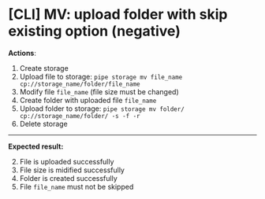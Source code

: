 # [CLI] MV: upload folder with skip existing option (negative)

**Actions**:
1.  Create storage
2.  Upload file to storage: `pipe storage mv file_name cp://storage_name/folder/file_name`
3.	Modify file `file_name` (file size must be changed)
4.  Create folder with uploaded file `file_name`
5.	Upload folder to storage: `pipe storage mv folder/ cp://storage_name/folder/ -s -f -r`
5.  Delete storage

***
**Expected result:**

2.	File is uploaded successfully
3.	File size is midified successfully
4.  Folder is created successfully
5.	File `file_name` must not be skipped